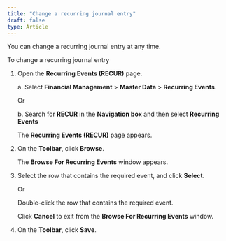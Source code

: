 ```yaml
---
title: "Change a recurring journal entry"
draft: false
type: Article
---
```


You can change a recurring journal entry at any time.

To change a recurring journal entry

1. Open the **Recurring Events (RECUR)** page.

    a. Select **Financial Management** > **Master Data** > **Recurring Events**.

    Or

    b. Search for **RECUR** in the **Navigation box** and then select **Recurring Events**

    The **Recurring Events (RECUR)** page appears.

2. On the **Toolbar**, click **Browse**.

    The **Browse For Recurring Events** window appears.

3. Select the row that contains the required event, and click **Select**. 

    Or

   Double-click the row that contains the required event.

   Click **Cancel** to exit from the **Browse For Recurring Events** window.

4. On the **Toolbar**, click **Save**.

​